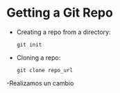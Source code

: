 # Getting a Git Repo

-   Creating a repo from a directory:
    
        git init
-   Cloning a repo:
    
        git clone repo_url
-Realizamos un cambio
